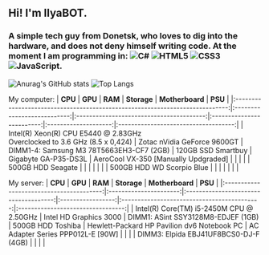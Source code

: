 ## Hi! I'm IlyaBOT.
### A simple tech guy from Donetsk, who loves to dig into the hardware, and does not deny himself writing code. At the moment I am programming in: ![C#](https://img.shields.io/badge/c%23-%23239120.svg?style=for-the-badge&logo=c-sharp&logoColor=white) ![HTML5](https://img.shields.io/badge/html5-%23E34F26.svg?style=for-the-badge&logo=html5&logoColor=white) ![CSS3](https://img.shields.io/badge/css3-%231572B6.svg?style=for-the-badge&logo=css3&logoColor=white) ![JavaScript](https://img.shields.io/badge/javascript-%23323330.svg?style=for-the-badge&logo=javascript&logoColor=%23F7DF1E).

![Anurag's GitHub stats](https://github-readme-stats.vercel.app/api?username=ilyabot&show_icons=true&theme=radical)
![Top Langs](https://github-readme-stats.vercel.app/api/top-langs/?username=ilyabot&langs_count=10&layout=compact&theme=radical)

My computer:
|                                    **CPU**                                   |           **GPU**           |                  **RAM**                 |        **Storage**        |    **Motherboard**   |                **PSU**               |
|:----------------------------------------------------------------------------:|:---------------------------:|:----------------------------------------:|:-------------------------:|:--------------------:|:------------------------------------:|
| Intel(R) Xeon(R) CPU E5440 @ 2.83GHz<br>Overclocked to 3.6 GHz (8.5 x 0,424) | Zotac nVidia GeForce 9600GT | DIMM1-4: Samsung M3 78T5663EH3-CF7 (2GB) |     120GB SSD Smartbuy    | Gigabyte GA-P35-DS3L | AeroCool VX-350 [Manually Updgraded] |
|                                                                              |                             |                                          |     500GB HDD Seagate     |                      |                                      |
|                                                                              |                             |                                          | 500GB HDD WD Scorpio Blue |                      |                                      |                    |                                      |                     |                                      |

My server:
|                  **CPU**                 |         **GPU**        |                **RAM**                |    **Storage**    |               **Motherboard**               |              **PSU**              |
|:----------------------------------------:|:----------------------:|:-------------------------------------:|:-----------------:|:-------------------------------------------:|:---------------------------------:|
| Intel(R) Core(TM) i5-2450M CPU @ 2.50GHz | Intel HD Graphics 3000 |   DIMM1: ASint SSY3128M8-EDJEF (1GB)  | 500GB HDD Toshiba | Hewlett-Packard HP Pavilion dv6 Notebook PC | AC Adapter Series PPP012L-E [90W] |
|                                          |                        | DIMM3: Elpida EBJ41UF8BCS0-DJ-F (4GB) |                   |                                             |                                   |
